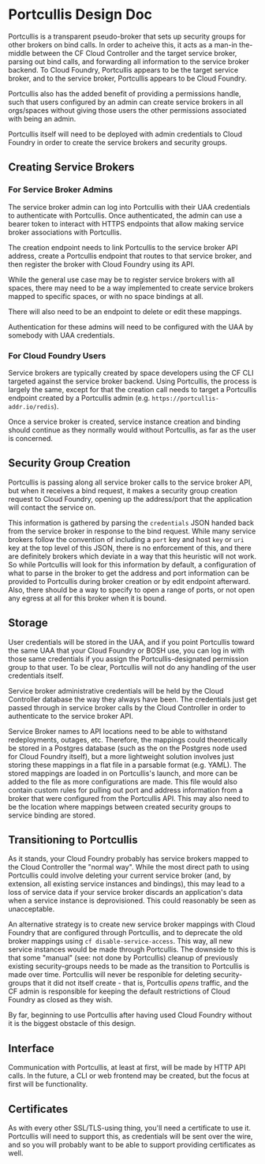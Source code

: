 # Portcullis Design Doc

Portcullis is a transparent pseudo-broker that sets up security groups for
other brokers on bind calls. In order to acheive this, it acts as a
man-in the-middle between the CF Cloud Controller and the target service broker,
parsing out bind calls, and forwarding all information to the service broker
backend. To Cloud Foundry, Portcullis appears to be the target service broker,
and to the service broker, Portcullis appears to be Cloud Foundry.

Portcullis also has the added benefit of providing a permissions handle, such
that users configured by an admin can create service brokers in all orgs/spaces
without giving those users the other permissions associated with being an
admin.

Portcullis itself will need to be deployed with admin credentials to Cloud
Foundry in order to create the service brokers and security groups.

## Creating Service Brokers

### For Service Broker Admins

The service broker admin can log into Portcullis with their UAA credentials to
authenticate with Portcullis. Once authenticated, the admin can use a bearer
token to interact with HTTPS endpoints that allow making service broker
associations with Portcullis.

The creation endpoint needs to link Portcullis to the service broker API
address, create a Portcullis endpoint that routes to that service broker, and
then register the broker with Cloud Foundry using its API.

While the general use case may be to register service brokers with all
spaces, there may need to be a way implemented to create service brokers mapped to
specific spaces, or with no space bindings at all.

There will also need to be an endpoint to delete or edit these mappings.

Authentication for these admins will need to be configured with the UAA by
somebody with UAA credentials.

### For Cloud Foundry Users

Service brokers are typically created by space developers using the CF CLI
targeted against the service broker backend. Using Portcullis, the process is
largely the same, except for that the creation call needs to target a
Portcullis endpoint created by a Portcullis admin
(e.g. `https://portcullis-addr.io/redis`).

Once a service broker is created, service instance creation and binding
should continue as they normally would without Portcullis, as far as the user
is concerned.

## Security Group Creation

Portcullis is passing along all service broker calls to the service broker API,
but when it receives a bind request, it makes a security group creation
request to Cloud Foundry, opening up the address/port that the application
will contact the service on.

This information is gathered by parsing the
`credentials` JSON handed back from the service broker in response to the
bind request. While many service brokers follow the convention of including a
`port` key and host `key` or `uri` key at the top level of this JSON, there is
no enforcement of this, and there are definitely brokers which deviate in a way
that this heuristic will not work. So while Portcullis will look for this
information by default, a configuration of what to parse in the broker to get
the address and port information can be provided to Portcullis during broker
creation or by edit endpoint afterward. Also, there should be a way to specify
to open a range of ports, or not open any egress at all for this broker when it
is bound.

## Storage

User credentials will be stored in the UAA, and if you point Portcullis toward
the same UAA that your Cloud Foundry or BOSH use, you can log in with those same
credentials if you assign the Portcullis-designated permission group to that
user. To be clear, Portcullis will not do any handling of the user credentials
itself.

Service broker administrative credentials will be held by the Cloud Controller
database the way they always have been. The credentials just get passed through
in service broker calls by the Cloud Controller in order to authenticate to the
service broker API.

Service Broker names to API locations need to be able to withstand redeployments,
outages, etc. Therefore, the mappings could theoretically be stored in a
Postgres database (such as the on the Postgres node used for Cloud Foundry itself),
but a more lightweight solution involves just storing these mappings in a flat
file in a parsable format (e.g. YAML). The stored mappings are loaded in on
Portcullis's launch, and more can be added to the file as more configurations are
made. This file would also contain custom rules for pulling out port and address
information from a broker that were configured from the Portcullis API. This
may also need to be the location where mappings between created security groups
to service binding are stored.

## Transitioning to Portcullis

As it stands, your Cloud Foundry probably has service brokers mapped to the
Cloud Controller the "normal way". While the most direct path to using
Portcullis could involve deleting your current service broker (and, by extension,
all existing service instances and bindings), this may lead to a loss of service
data if your service broker discards an application's data when a service
instance is deprovisioned. This could reasonably be seen as unacceptable.

An alternative strategy is to create new service broker mappings with Cloud
Foundry that are configured through Portcullis, and to deprecate the old broker
mappings using `cf disable-service-access`. This way, all new service instances
would be made through Portcullis. The downside to this is that some "manual"
(see: not done by Portcullis) cleanup of previously existing security-groups
needs to be made as the transition to Portcullis is made over time. Portcullis
will never be responible for deleting security-groups that it did not itself
create - that is, Portcullis _opens_ traffic, and the CF admin is responsible
for keeping the default restrictions of Cloud Foundry as closed as they wish.

By far, beginning to use Portcullis after having used Cloud Foundry without it
is the biggest obstacle of this design.

## Interface

Communication with Portcullis, at least at first, will be made by HTTP API
calls. In the future, a CLI or web frontend may be created, but the focus at
first will be functionality.

## Certificates

As with every other SSL/TLS-using thing, you'll need a certificate to use it.
Portcullis will need to support this, as credentials will be sent over the wire,
and so you will probably want to be able to support providing certificates as well.